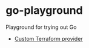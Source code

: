 # go-playground

Playground for trying out Go

- [Custom Terraform provider](./custom-terraform-provider/README.md)